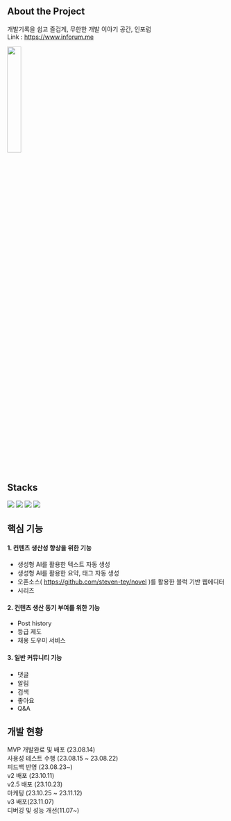 ## About the Project

개발기록을 쉽고 즐겁게, 무한한 개발 이야기 공간, 인포럼   
Link : https://www.inforum.me

<img width="25%" src="https://github.com/Funssion-SWM/Frontend/assets/68095803/7ded1a36-0616-40d2-9f7d-c756fdee7a62"/>

## Stacks

<img src="https://img.shields.io/badge/typescript-3178C6?style=for-the-badge&logo=typescript&logoColor=white"> <img src="https://img.shields.io/badge/next.js-000000?style=for-the-badge&logo=next.js&logoColor=white"> <img src="https://img.shields.io/badge/react-61DAFB?style=for-the-badge&logo=react&logoColor=black"> <img src="https://img.shields.io/badge/tailwind-FFFFFF?style=for-the-badge&logo=tailwindcss&logoColor=#38BDF8">

## 핵심 기능

#### 1. 컨텐츠 생산성 향상을 위한 기능

- 생성형 AI를 활용한 텍스트 자동 생성
- 생성형 AI를 활용한 요약, 태그 자동 생성
- 오픈소스( https://github.com/steven-tey/novel )를 활용한 블럭 기반 웹에디터
- 시리즈

#### 2. 컨텐츠 생산 동기 부여를 위한 기능

- Post history
- 등급 제도
- 채용 도우미 서비스

#### 3. 일반 커뮤니티 기능

- 댓글
- 알림
- 검색
- 좋아요
- Q&A

## 개발 현황

MVP 개발완료 및 배포 (23.08.14)  
사용성 테스트 수행 (23.08.15 ~ 23.08.22)  
피드백 반영 (23.08.23~)  
v2 배포 (23.10.11)  
v2.5 배포 (23.10.23)  
마케팅 (23.10.25 ~ 23.11.12)  
v3 배포(23.11.07)  
디버깅 및 성능 개선(11.07~)

